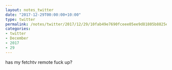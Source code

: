 ```yaml
---
layout: notes_twitter
date: "2017-12-29T00:00:00+10:00"
type: twitter
permalink: /notes/twitter/2017/12/29/10fab49e7690fceee05ee9d81805b8825effec52.html
categories:
- twitter
- December
- 2017
- 29
---
```

has my fetchtv remote fuck up?
